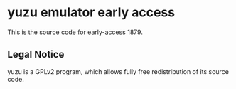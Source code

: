 yuzu emulator early access
=============

This is the source code for early-access 1879.

## Legal Notice

yuzu is a GPLv2 program, which allows fully free redistribution of its source code.